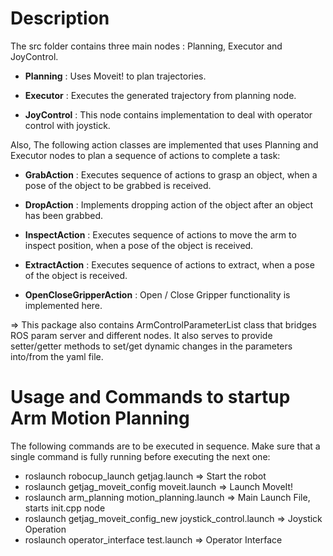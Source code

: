 # Description
The src folder contains three main nodes : Planning, Executor and JoyControl.

* **Planning** : Uses Moveit! to plan trajectories.

* **Executor** : Executes the generated trajectory from planning node.

* **JoyControl** : This node contains implementation to deal with operator control with joystick.

Also, The following action classes are implemented that uses Planning and Executor nodes to plan a sequence of actions to complete a task:

* **GrabAction** : Executes sequence of actions to grasp an object, when a pose of the object to be grabbed is received.

* **DropAction** : Implements dropping action of the object after an object has been grabbed.

* **InspectAction** : Executes sequence of actions to move the arm to inspect position, when a pose of the object is received.

* **ExtractAction** : Executes sequence of actions to extract, when a pose of the object is received.

* **OpenCloseGripperAction** : Open / Close Gripper functionality is implemented here.

=> This package also contains ArmControlParameterList class that bridges ROS param server and different nodes. It also serves to provide setter/getter methods to set/get dynamic changes in the parameters into/from the yaml file.

# Usage and Commands to startup Arm Motion Planning

The following commands are to be executed in sequence. Make sure that a single command is fully running before executing the next one:

* roslaunch robocup_launch getjag.launch 			 => Start the robot
* roslaunch getjag_moveit_config moveit.launch		 => Launch MoveIt!
* roslaunch arm_planning motion_planning.launch			 => Main Launch File, starts init.cpp node
* roslaunch getjag_moveit_config_new joystick_control.launch     => Joystick Operation
* roslaunch operator_interface test.launch                       => Operator Interface
